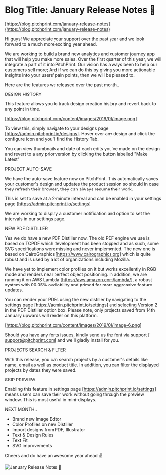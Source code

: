 # **Blog Title**: January Release Notes 🎨

[https://blog.pitchprint.com/january-release-notes](https://blog.pitchprint.com/january-release-notes)

Hi guys! We appreciate your support over the past year and we look forward to a much more exciting year ahead.

We are working to build a brand new analytics and customer journey app that will help you make more sales. Over the first quarter of this
year, we will integrate a part of it into PitchPrint. Our vision has always been to help our customers sell more; And if we can do this by
giving you more actionable insights into your users' pain points, then we will be pleased to.

Here are the features we released over the past month..


DESIGN HISTORY

This feature allows you to track design creation history and revert back to any point in time.

[https://blog.pitchprint.com/content/images/2019/01/image.png]

To view this, simply navigate to your designs page [https://admin.pitchprint.io/designs]. Hover over any design and click the configure icon
and you'll find the History Tab.

You can view thumbnails and date of each edits you've made on the design and revert to a any prior version by clicking the button labelled
"Make Latest"


PROJECT AUTO-SAVE

We have the auto-save feature now on PitchPrint. This automatically saves your customer's design and updates the product session so should
in case they refresh their browser, they can always resume their work.

This is set to save at a 2-minute interval and can be enabled in your settings page [https://admin.pitchprint.io/settings]

We are working to display a customer notification and option to set the intervals in our settings page.


NEW PDF DISTILLER

Yes we do have a new PDF Distiller now. The old PDF engine we use is based on TCPDF which development has been stopped and as such, some SVG
specifications were missing and never implemented. The new one is based on CairoGraphics [https://www.cairographics.org] which is quite
robust and is used by a lot of organizations including Mozilla.

We have yet to implement color profiles on it but works excellently in RGB mode and renders near perfect object positioning. In addition, we
are running it on AWS Lambda [https://aws.amazon.com/lambda/], a robust system with 99.95% availability and primed for more aggressive
feature updates.

You can render your PDFs using the new distiller by navigating to the settings page [https://admin.pitchprint.io/settings] and selecting
Version 2 in the PDF Distiller option box. Please note, only projects saved from 14th January upwards will render on this platform.

[https://blog.pitchprint.com/content/images/2019/01/image-6.png]

Should you have any fonts issues, kindly send us the font via support [ support@pitchprint.com] and we'll gladly install for you.


PROJECTS SEARCH & FILTER

With this release, you can search projects by a customer's details like name, email as well as product title. In addition, you can filter
the displayed projects by dates they were saved.


SKIP PREVIEW

Enabling this feature in settings page [https://admin.pitchprint.io/settings] means users can save their work without going through the
preview window. This is most useful in mini-displays.


NEXT MONTH..

 * Brand new Image Editor
 * Color Profiles on new Distiller
 * Import designs from PDF, Illustrator
 * Text & Design Rules
 * Text Fit
 * SVG improvements

Cheers and do have an awesome year ahead ✌

![January Release Notes 🎨](https://blog.pitchprint.com/content/images/2019/03/marc-marchal-391891-unsplash--1-.jpg)

